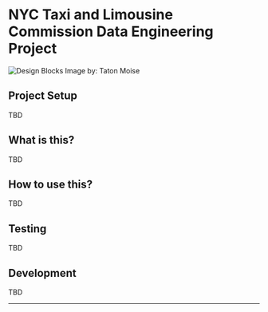 # NYC Taxi and Limousine Commission Data Engineering Project
![Design Blocks](https://images.unsplash.com/photo-1512978748615-0bfcbdc57bc3?ixlib=rb-1.2.1&ixid=MXwxMjA3fDB8MHxwaG90by1wYWdlfHx8fGVufDB8fHw%3D&auto=format&fit=crop&w=2100&q=80)
Image by: Taton Moise

## Project Setup

TBD

## What is this?

TBD

## How to use this?

TBD

## Testing

TBD

## Development

TBD
_____